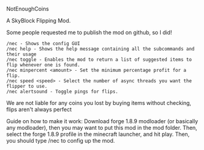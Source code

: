 NotEnoughCoins

A SkyBlock Flipping Mod.

Some people requested me to publish the mod on github, so I did!


    /nec - Shows the config GUI
    /nec help - Shows the help message containing all the subcommands and their usage
    /nec toggle - Enables the mod to return a list of suggested items to flip whenever one is found.
    /nec minpercent <amount> - Set the minimum percentage profit for a flip.
    /nec speed <speed> - Select the number of async threads you want the flipper to use.
    /nec alertsound - Toggle pings for flips.
    
We are not liable for any coins you lost by buying items without checking, flips aren't always perfect

Guide on how to make it work: Download forge 1.8.9 modloader (or basically any modloader), then you may want to put this mod in the mod folder. Then, select the forge 1.8.9 profile in the minecraft launcher, and hit play. Then, you should type /nec to config up the mod.
